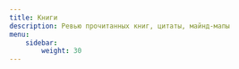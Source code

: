 ```yaml
---
title: Книги
description: Ревью прочитанных книг, цитаты, майнд-мапы
menu:
    sidebar:
        weight: 30
---
```

